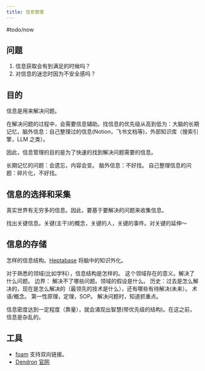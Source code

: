 ```yaml
---
title: 信息管理
---
```

#todo/now
## 问题
1. 信息获取会有到满足的时候吗？
2. 对信息的迷恋时因为不安全感吗？

## 目的
信息是用来解决问题。

在解决问题的过程中，会需要信息辅助。找信息的优先级从高到低为：大脑的长期记忆，脑外信息：自己整理过的信息(Notion，飞书文档等)，外部知识库（搜索引擎，LLM 之类）。

因此，信息管理的目的是为了快速的找到解决问题需要的信息。

长期记忆的问题：会遗忘，内容会变。
脑外信息：不好找。
自己整理信息的问题：碎片化，不好找。

## 信息的选择和采集
真实世界有无穷多的信息。因此，要基于要解决的问题来收集信息。

找出关键信息。关键(主干)的概念，关键的人，关键的事件。对关键的延伸～

## 信息的存储

怎样的信息结构。[Heptabase](../h/heptabase.md) 将脑中的知识外化。

对于熟悉的领域(比如学科），信息结构是怎样的。
这个领域存在的意义。解决了什么问题。
边界： 解决不了哪些问题。领域的假设是什么。
历史：过去是怎么解决的，现在是怎么解决的（最领先的技术是什么），还有哪些有待解决(未来）。
术语/概念。
第一性原理，定理，SOP。
解决问题时，知道抓重点。

信息密度达到一定程度（靠量），就会涌现出智慧(带优先级的结构)。在这之前，信息是杂乱的。

## 工具
* [foam](https://github.com/foambubble/foam) 支持双向链接。
* [Dendron](https://github.com/dendronhq/dendron) [官网](https://wiki.dendron.so/)